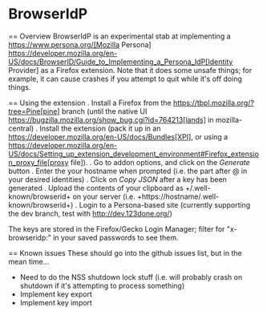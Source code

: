 BrowserIdP
==========

== Overview
BrowserIdP is an experimental stab at implementing a https://www.persona.org/[Mozilla Persona] https://developer.mozilla.org/en-US/docs/BrowserID/Guide_to_Implementing_a_Persona_IdP[Identity Provider] as a Firefox extension.  Note that it does some unsafe things; for example, it can cause crashes if you attempt to quit while it's off doing things.

== Using the extension
. Install a Firefox from the https://tbpl.mozilla.org/?tree=Pine[pine] branch (until the native UI https://bugzilla.mozilla.org/show_bug.cgi?id=764213[lands] in mozilla-central)
. Install the extension (pack it up in an https://developer.mozilla.org/en-US/docs/Bundles[XPI], or using a https://developer.mozilla.org/en-US/docs/Setting_up_extension_development_environment#Firefox_extension_proxy_file[proxy file]).
. Go to addon options, and click on the _Generate_ button
. Enter the your hostname when prompted (i.e. the part after @ in your desired identities)
. Click on _Copy JSON_ after a key has been generated
. Upload the contents of your clipboard as +/.well-known/browserid+ on your server (i.e. +https://hostname/.well-known/browserid+)
. Login to a Persona-based site (currently supporting the dev branch, test with http://dev.123done.org/)

The keys are stored in the Firefox/Gecko Login Manager; filter for "x-browseridp:" in your saved passwords to see them.

== Known issues
These should go into the github issues list, but in the mean time...

- Need to do the NSS shutdown lock stuff (i.e. will probably crash on shutdown if it's attempting to process something)
- Implement key export
- Implement key import

